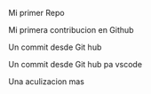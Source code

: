 
Mi primer Repo 

Mi primera contribucion en Github

Un commit desde Git hub

Un commit desde Git hub pa vscode

Una aculizacion mas 
